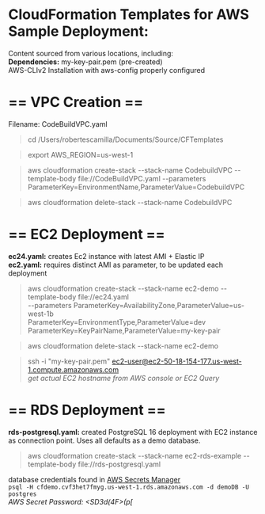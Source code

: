 # CloudFormation Templates for AWS Sample Deployment:
Content sourced from various locations, including:<br>
**Dependencies:** my-key-pair.pem (pre-created) <br>
  AWS-CLIv2 Installation with aws-config properly configured

# == VPC Creation == #
Filename: CodeBuildVPC.yaml 

> cd /Users/robertescamilla/Documents/Source/CFTemplates<br>

> export AWS_REGION=us-west-1<br>

> aws cloudformation create-stack --stack-name CodebuildVPC --template-body file://CodeBuildVPC.yaml --parameters ParameterKey=EnvironmentName,ParameterValue=CodebuildVPC <br>

> aws cloudformation delete-stack --stack-name CodebuildVPC

# == EC2 Deployment == #
**ec24.yaml:** creates Ec2 instance with latest AMI + Elastic IP <br>
**ec2.yaml:** requires distinct AMI as parameter, to be updated each deployment<br>

> aws cloudformation create-stack --stack-name ec2-demo --template-body file://ec24.yaml \
> --parameters ParameterKey=AvailabilityZone,ParameterValue=us-west-1b \
> ParameterKey=EnvironmentType,ParameterValue=dev \
> ParameterKey=KeyPairName,ParameterValue=my-key-pair

> aws cloudformation delete-stack --stack-name ec2-demo

> ssh -i "my-key-pair.pem" ec2-user@ec2-50-18-154-177.us-west-1.compute.amazonaws.com<br>
> *get actual EC2 hostname from AWS console or EC2 Query*

# == RDS Deployment == #
**rds-postgresql.yaml:** created PostgreSQL 16 deployment with EC2 instance as connection point.  Uses all defaults as a demo database.

> aws cloudformation create-stack --stack-name ec2-rds-example --template-body file://rds-postgresql.yaml

database credentials found in [AWS Secrets Manager](https://us-west-1.console.aws.amazon.com/secretsmanager/listsecrets?region=us-west-1) <br>
```psql -H cfdemo.cvf3het7fmyg.us-west-1.rds.amazonaws.com -d demoDB -U postgres``` <br>
*AWS Secret Password: <SD3d(4F>(p[*


